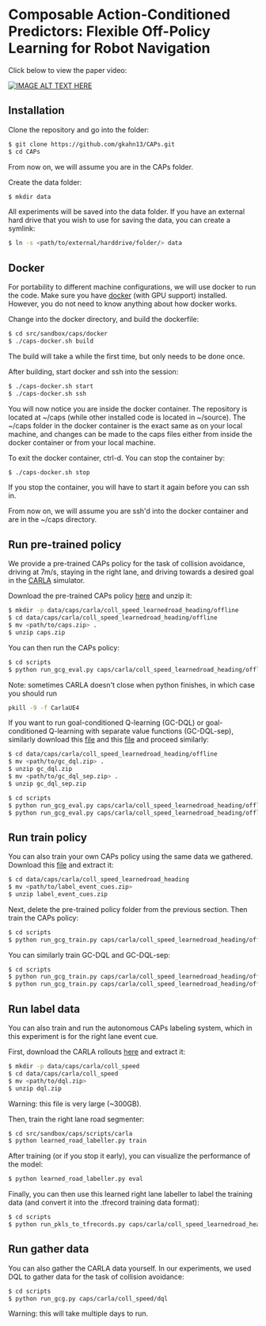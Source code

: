 # Composable Action-Conditioned Predictors: Flexible Off-Policy Learning for Robot Navigation

Click below to view the paper video:

[![IMAGE ALT TEXT HERE](https://img.youtube.com/vi/lOLT7zifEkg/0.jpg)](https://www.youtube.com/watch?v=lOLT7zifEkg)

## Installation

Clone the repository and go into the folder:
```bash
$ git clone https://github.com/gkahn13/CAPs.git
$ cd CAPs
```
From now on, we will assume you are in the CAPs folder.

Create the data folder:
```bash
$ mkdir data
```
All experiments will be saved into the data folder. If you have an external hard drive that you wish to use for saving the data, you can create a symlink:
```bash
$ ln -s <path/to/external/harddrive/folder/> data
```

## Docker

For portability to different machine configurations, we will use docker to run the code. Make sure you have [docker](https://www.docker.com/) (with GPU support) installed. However, you do not need to know anything about how docker works.

Change into the docker directory, and build the dockerfile:
```bash
$ cd src/sandbox/caps/docker
$ ./caps-docker.sh build
```
The build will take a while the first time, but only needs to be done once.

After building, start docker and ssh into the session:
```bash
$ ./caps-docker.sh start
$ ./caps-docker.sh ssh
```

You will now notice you are inside the docker container. The repository is located at ~/caps (while other installed code is located in ~/source). The ~/caps folder in the docker container is the exact same as on your local machine, and changes can be made to the caps files either from inside the docker container or from your local machine.

To exit the docker container, ctrl-d. You can stop the container by:
```bash
$ ./caps-docker.sh stop
```
If you stop the container, you will have to start it again before you can ssh in.

From now on, we will assume you are ssh'd into the docker container and are in the ~/caps directory.

## Run pre-trained policy

We provide a pre-trained CAPs policy for the task of collision avoidance, driving at 7m/s, staying in the right lane, and driving towards a desired goal in the [CARLA](https://github.com/carla-simulator/carla/) simulator.

Download the pre-trained CAPs policy [here](https://drive.google.com/file/d/1uBWlM3WNoTQHaFPYUn79r87l0POGw-be/view?usp=sharing) and unzip it:
```bash
$ mkdir -p data/caps/carla/coll_speed_learnedroad_heading/offline
$ cd data/caps/carla/coll_speed_learnedroad_heading/offline
$ mv <path/to/caps.zip> .
$ unzip caps.zip
```

You can then run the CAPs policy:
```bash
$ cd scripts
$ python run_gcg_eval.py caps/carla/coll_speed_learnedroad_heading/offline/caps -itr 35 -numrollouts 15
```

Note: sometimes CARLA doesn't close when python finishes, in which case you should run
```bash
pkill -9 -f CarlaUE4
```

If you want to run goal-conditioned Q-learning (GC-DQL) or goal-conditioned Q-learning with separate value functions (GC-DQL-sep), similarly download this [file](https://drive.google.com/file/d/14snubzP1CMtx1JLX-YBVCCsftXnOEcSI/view?usp=sharing) and this [file](https://drive.google.com/file/d/1x1mTOzK4HuO3Ocm4VZo4j2o6bHEoM4fD/view?usp=sharing) and proceed similarly:
```bash
$ cd data/caps/carla/coll_speed_learnedroad_heading/offline
$ mv <path/to/gc_dql.zip> .
$ unzip gc_dql.zip
$ mv <path/to/gc_dql_sep.zip> .
$ unzip gc_dql_sep.zip

$ cd scripts
$ python run_gcg_eval.py caps/carla/coll_speed_learnedroad_heading/offline/gc_dql -itr 500 -numrollouts 15
$ python run_gcg_eval.py caps/carla/coll_speed_learnedroad_heading/offline/gc_dql_sep -itr 500 -numrollouts 15
```


## Run train policy

You can also train your own CAPs policy using the same data we gathered. Download this [file](https://drive.google.com/file/d/1Yg18qZqWpqWlvOUIGIyMhposbRQ7TDTH/view?usp=sharing) and extract it:
```bash
$ cd data/caps/carla/coll_speed_learnedroad_heading
$ mv <path/to/label_event_cues.zip>
$ unzip label_event_cues.zip
```

Next, delete the pre-trained policy folder from the previous section. Then train the CAPs policy:
```bash
$ cd scripts
$ python run_gcg_train.py caps/carla/coll_speed_learnedroad_heading/offline/caps
```

You can similarly train GC-DQL and GC-DQL-sep:
```bash
$ cd scripts
$ python run_gcg_train.py caps/carla/coll_speed_learnedroad_heading/offline/gc_dql
$ python run_gcg_train.py caps/carla/coll_speed_learnedroad_heading/offline/gc_dql_sep
```

## Run label data

You can also train and run the autonomous CAPs labeling system, which in this experiment is for the right lane event cue.

First, download the CARLA rollouts [here](https://drive.google.com/file/d/15x3RMAUV_Smx4nW6nj_69I70OKzCNNnJ/view?usp=sharing) and extract it:
```bash
$ mkdir -p data/caps/carla/coll_speed
$ cd data/caps/carla/coll_speed
$ mv <path/to/dql.zip>
$ unzip dql.zip
```
Warning: this file is very large (~300GB).

Then, train the right lane road segmenter:
```bash
$ cd src/sandbox/caps/scripts/carla
$ python learned_road_labeller.py train
```

After training (or if you stop it early), you can visualize the performance of the model:
```bash
$ python learned_road_labeller.py eval
```

Finally, you can then use this learned right lane labeller to label the training data (and convert it into the .tfrecord training data format):
```bash
$ cd scripts
$ python run_pkls_to_tfrecords.py caps/carla/coll_speed_learnedroad_heading/label_event_cues -pkl_folders caps/carla/coll_speed/dql -output_folder caps/carla/coll_speed_learnedroad_heading/label_event_cues
```

## Run gather data

You can also gather the CARLA data yourself. In our experiments, we used DQL to gather data for the task of collision avoidance:
```bash
$ cd scripts
$ python run_gcg.py caps/carla/coll_speed/dql
```

Warning: this will take multiple days to run.
